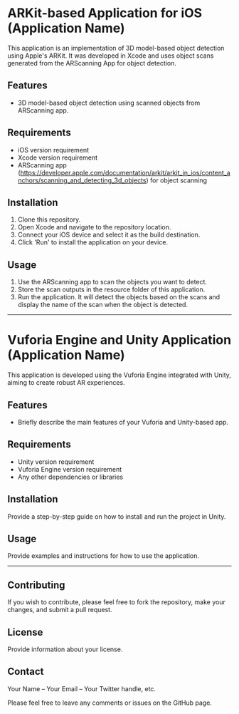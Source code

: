 # ARKit-based Application for iOS (Application Name)

This application is an implementation of 3D model-based object detection using Apple's ARKit. It was developed in Xcode and uses object scans generated from the ARScanning App for object detection.

## Features

- 3D model-based object detection using scanned objects from ARScanning app.

## Requirements

- iOS version requirement
- Xcode version requirement
- ARScanning app (https://developer.apple.com/documentation/arkit/arkit_in_ios/content_anchors/scanning_and_detecting_3d_objects) for object scanning

## Installation

1. Clone this repository.
2. Open Xcode and navigate to the repository location.
3. Connect your iOS device and select it as the build destination.
4. Click 'Run' to install the application on your device.

## Usage

1. Use the ARScanning app to scan the objects you want to detect. 
2. Store the scan outputs in the resource folder of this application. 
3. Run the application. It will detect the objects based on the scans and display the name of the scan when the object is detected.

---



# Vuforia Engine and Unity Application (Application Name)

This application is developed using the Vuforia Engine integrated with Unity, aiming to create robust AR experiences.

## Features

- Briefly describe the main features of your Vuforia and Unity-based app.

## Requirements

- Unity version requirement
- Vuforia Engine version requirement
- Any other dependencies or libraries

## Installation

Provide a step-by-step guide on how to install and run the project in Unity.

## Usage

Provide examples and instructions for how to use the application.

---

## Contributing

If you wish to contribute, please feel free to fork the repository, make your changes, and submit a pull request.

## License

Provide information about your license.

## Contact

Your Name – Your Email – Your Twitter handle, etc.

Please feel free to leave any comments or issues on the GitHub page.

